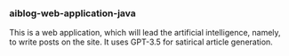 ### aiblog-web-application-java
This is a web application, which will lead the artificial intelligence, namely, to write posts on the site. It uses GPT-3.5 for satirical article generation.
